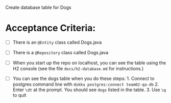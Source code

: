 Create database table for Dogs


# Acceptance Criteria:

- [ ] There is an `@Entity` class called Dogs.java
- [ ] There is a `@Repository` class called Dogs.java
- [ ] When you start up the repo on localhost, you can see the table
      using the H2 console (see the file `docs/h2-database.md` for 
      instructions.)
- [ ] You can see the dogs table when you do these steps:
      1. Connect to postgres command line with 
         ```
         dokku postgres:connect team02-qa-db
         ```
      2. Enter `\dt` at the prompt. You should see
         `dogs` listed in the table.
      3. Use `\q` to quit


